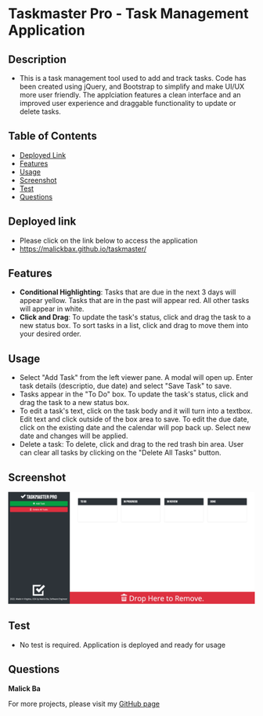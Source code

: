 # Taskmaster Pro - Task Management Application

## Description
- This is a task management tool used to add and track tasks. Code has been created using jQuery, and Bootstrap to simplify and make UI/UX more user friendly. The applciation features a clean interface and an improved user experience and draggable functionality to update or delete tasks.

## Table of Contents
- [Deployed Link](#deployed-link)
- [Features](#features)
- [Usage](#usage)
- [Screenshot](#usage)
- [Test](#test)
- [Questions](#questions)

## Deployed link
- Please click on the link below to access the application 
- https://malickbax.github.io/taskmaster/

## Features 
- **Conditional Highlighting**: Tasks that are due in the next 3 days will appear yellow. Tasks that are in the past will appear red. All other tasks will appear in white.
- **Click and Drag**: To update the task's status, click and drag the task to a new status box. To sort tasks in a list, click and drag to move them into your desired order.

## Usage
- Select "Add Task" from the left viewer pane. A modal will open up. Enter task details (descriptio, due date) and select "Save Task" to save.
- Tasks appear in the "To Do" box. To update the task's status, click and drag the task to a new status box.
- To edit a task's text, click on the task body and it will turn into a textbox. Edit text and click outside of the box area to save. To edit the due date, click on the existing date and the calendar will pop back up. Select new date and changes will be applied.
- Delete a task: To delete, click and drag to the red trash bin area. User can clear all tasks by clicking on the "Delete All Tasks" button.

## Screenshot
![Screenshot](assets/css/Screenshot-dashboard.jpg)

## Test
- No test is required. Application is deployed and ready for usage

## Questions
**Malick Ba**

For more projects, please visit my [GitHub page](https://github.com/malickbax) 

